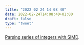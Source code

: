 ```yaml
---
title: "2022 02 24 14 08 40"
date: 2022-02-24T14:08:40+01:00
draft: false
type: "tweet"
---
```

[Parsing series of integers with SIMD](http://0x80.pl/articles/simd-parsing-int-sequences.html).
